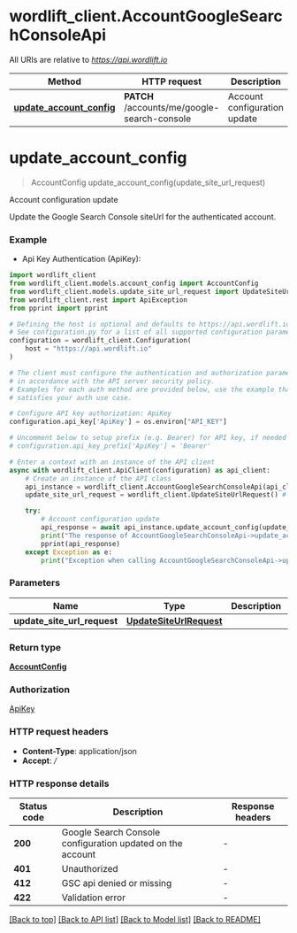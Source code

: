 # wordlift_client.AccountGoogleSearchConsoleApi

All URIs are relative to *https://api.wordlift.io*

Method | HTTP request | Description
------------- | ------------- | -------------
[**update_account_config**](AccountGoogleSearchConsoleApi.md#update_account_config) | **PATCH** /accounts/me/google-search-console | Account configuration update


# **update_account_config**
> AccountConfig update_account_config(update_site_url_request)

Account configuration update

Update the Google Search Console siteUrl for the authenticated account.

### Example

* Api Key Authentication (ApiKey):

```python
import wordlift_client
from wordlift_client.models.account_config import AccountConfig
from wordlift_client.models.update_site_url_request import UpdateSiteUrlRequest
from wordlift_client.rest import ApiException
from pprint import pprint

# Defining the host is optional and defaults to https://api.wordlift.io
# See configuration.py for a list of all supported configuration parameters.
configuration = wordlift_client.Configuration(
    host = "https://api.wordlift.io"
)

# The client must configure the authentication and authorization parameters
# in accordance with the API server security policy.
# Examples for each auth method are provided below, use the example that
# satisfies your auth use case.

# Configure API key authorization: ApiKey
configuration.api_key['ApiKey'] = os.environ["API_KEY"]

# Uncomment below to setup prefix (e.g. Bearer) for API key, if needed
# configuration.api_key_prefix['ApiKey'] = 'Bearer'

# Enter a context with an instance of the API client
async with wordlift_client.ApiClient(configuration) as api_client:
    # Create an instance of the API class
    api_instance = wordlift_client.AccountGoogleSearchConsoleApi(api_client)
    update_site_url_request = wordlift_client.UpdateSiteUrlRequest() # UpdateSiteUrlRequest | 

    try:
        # Account configuration update
        api_response = await api_instance.update_account_config(update_site_url_request)
        print("The response of AccountGoogleSearchConsoleApi->update_account_config:\n")
        pprint(api_response)
    except Exception as e:
        print("Exception when calling AccountGoogleSearchConsoleApi->update_account_config: %s\n" % e)
```



### Parameters


Name | Type | Description  | Notes
------------- | ------------- | ------------- | -------------
 **update_site_url_request** | [**UpdateSiteUrlRequest**](UpdateSiteUrlRequest.md)|  | 

### Return type

[**AccountConfig**](AccountConfig.md)

### Authorization

[ApiKey](../README.md#ApiKey)

### HTTP request headers

 - **Content-Type**: application/json
 - **Accept**: */*

### HTTP response details

| Status code | Description | Response headers |
|-------------|-------------|------------------|
**200** | Google Search Console configuration updated on the account |  -  |
**401** | Unauthorized |  -  |
**412** | GSC api denied or missing |  -  |
**422** | Validation error |  -  |

[[Back to top]](#) [[Back to API list]](../README.md#documentation-for-api-endpoints) [[Back to Model list]](../README.md#documentation-for-models) [[Back to README]](../README.md)

